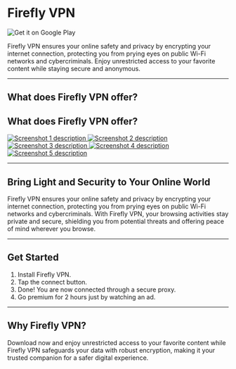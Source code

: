 # Firefly VPN

![Get it on Google Play](https://upload.wikimedia.org/wikipedia/commons/7/78/Google_Play_Store_badge_EN.svg)

Firefly VPN ensures your online safety and privacy by encrypting your internet connection, protecting you from prying eyes on public Wi-Fi networks and cybercriminals. Enjoy unrestricted access to your favorite content while staying secure and anonymous.

---

## What does Firefly VPN offer?

<link rel="stylesheet" href="https://raw.githubusercontent.com/Fireflyvpn/Android/main/assets/css/style.css">

<section class="app__screenshots app__section">
  <div class="container">
    <h2 class="app__section-title">What does Firefly VPN offer?</h2>
  </div>
  <div class="app__screenshots-wrapper container-desktop">
    <div class="app__screenshots-list">
      <a href="https://fireflyvpn.com/content/image/lw0n1npa35hf6gmuwcvf.jpg" class="lightbox">
        <img src="https://fireflyvpn.com/content/image/lw0n1npa35hf6gmuwcvf.jpg" class="app__screenshot" alt="Screenshot 1 description" />
      </a>
      <a href="https://fireflyvpn.com/content/image/fgu3sn4xcjaj7gtf7l43.jpg" class="lightbox">
        <img src="https://fireflyvpn.com/content/image/fgu3sn4xcjaj7gtf7l43.jpg" class="app__screenshot" alt="Screenshot 2 description" />
      </a>
      <a href="https://fireflyvpn.com/content/image/6nexta2174iuxlmyzlus.jpg" class="lightbox">
        <img src="https://fireflyvpn.com/content/image/6nexta2174iuxlmyzlus.jpg" class="app__screenshot" alt="Screenshot 3 description" />
      </a>
      <a href="https://fireflyvpn.com/content/image/h2ug8d5htypglflkpaf2.jpg" class="lightbox">
        <img src="https://fireflyvpn.com/content/image/h2ug8d5htypglflkpaf2.jpg" class="app__screenshot" alt="Screenshot 4 description" />
      </a>
      <a href="https://fireflyvpn.com/content/image/1ndc18evfme8tin5di50.jpg" class="lightbox">
        <img src="https://fireflyvpn.com/content/image/1ndc18evfme8tin5di50.jpg" class="app__screenshot" alt="Screenshot 5 description" />
      </a>
    </div>
  </div>
</section>

---

## Bring Light and Security to Your Online World

Firefly VPN ensures your online safety and privacy by encrypting your internet connection, protecting you from prying eyes on public Wi-Fi networks and cybercriminals. With Firefly VPN, your browsing activities stay private and secure, shielding you from potential threats and offering peace of mind wherever you browse.

---

## Get Started

1. Install Firefly VPN.
2. Tap the connect button.
3. Done! You are now connected through a secure proxy.
4. Go premium for 2 hours just by watching an ad.

---

## Why Firefly VPN?

Download now and enjoy unrestricted access to your favorite content while Firefly VPN safeguards your data with robust encryption, making it your trusted companion for a safer digital experience.
